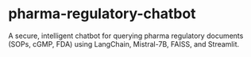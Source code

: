 # pharma-regulatory-chatbot
A secure, intelligent chatbot for querying pharma regulatory documents (SOPs, cGMP, FDA) using LangChain, Mistral-7B, FAISS, and Streamlit.
